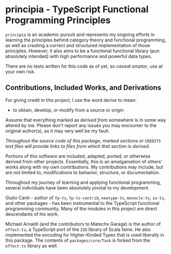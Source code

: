 # principia - TypeScript Functional Programming Principles

`principia` is an academic pursuit and represents my ongoing efforts in learning the principles behind category theory and functional programming, as well as creating a correct and structured implementation of those principles. However, it also aims to be a functional functional library (pun absolutely intended) with high performance and powerful data types.

There are no tests written for this code as of yet, so _caveat emptor_, use at your own risk.

## Contributions, Included Works, and Derivations

For giving credit in this project, I use the word _derive_ to mean:

-  to obtain, develop, or modify from a source or origin

Assume that everything marked as _derived from_ somewhere is in some way altered by me. Please don't report any issues you may encounter to the original author(s), as it may very well be my fault.

_Throughout the source code of this package, marked sections or_ `CREDITS` _text files will provide links to files from which that section is derived._

Portions of this software are included, adapted, ported, or otherwise derived from other projects. Essentially, this is an amalgamation of others' works along with my own contributions. My contributions may include, but are not limited to, modifications to behavior, structure, or documentation.

Throughout my journey of learning and applying functional programming, several individuals have been absolutely pivotal to my development.

Giulio Canti - author of `fp-ts`, `fp-ts-contrib`, `newtype-ts`, `monocle-ts`, `io-ts`, and other packages - has been instrumental to the TypeScript functional programming community. Many of the modules in this project are direct descendants of his work.

Michael Arnaldi (and the contributors to Matechs Garage) is the author of `effect-ts`, a TypeScript port of the `ZIO` library of Scala fame. He also implemented the encoding for Higher-Kinded Types that is used liberally in this package. The contents of `packages/core/Task` is forked from the `effect-ts` library as well.
